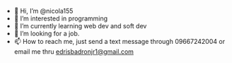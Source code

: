 - 👋 Hi, I’m @nicola155
- 👀 I’m interested in programming
- 🌱 I’m currently learning web dev and soft dev
- 💞️ I’m looking for a job.
- 📫 How to reach me, just send a text message through 09667242004 or email me thru edrisbadronjr1@gmail.com

<!---
nicola155/nicola155 is a ✨ special ✨ repository because its `README.md` (this file) appears on your GitHub profile.
You can click the Preview link to take a look at your changes.
--->
